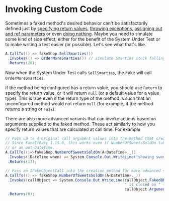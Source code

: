 # Invoking Custom Code

Sometimes a faked method's desired behavior can't be satisfactorily
defined just by
[specifying return values](specifying-return-values.md),
[throwing exceptions](throwing-exceptions.md),
[assigning out and ref parameters](assigning-out-and-ref-parameters.md)
or even [doing nothing](doing-nothing.md). Maybe you need to simulate
some kind of side effect, either for the benefit of the System Under
Test or to make writing a test easier (or possible). Let's see what
that's like.

```csharp
A.CallTo(() => fakeShop.SellSmarties())
 .Invokes(() => OrderMoreSmarties()) // simulate Smarties stock falling too low
 .Returns(20);
```

Now when the System Under Test calls `SellSmarties`, the Fake will call `OrderMoreSmarties`.

If the method being configured has a return value, you should use `Return` to specify the return value, or it will return `null` (or a default value for a value type). This is true even if the return type of the method is such that an unconfigured method would not return `null` (for example, if the method returns a string or `Task`).

There are also more advanced variants that can invoke actions based on arguments supplied to the faked method. These act similarly to how you specify return values that are calculated at call time. For example
```csharp
// Pass up to 4 original call argument values into the method that creates the exception.
// Since FakeItEasy 1.15.0, this works even if NumberOfSweetsSoldOn takes a ref DateTime 
// or an out DateTime.
A.CallTo(()=>fakeShop.NumberOfSweetsSoldOn(A<DateTime>._))
 .Invokes((DateTime when) => System.Console.Out.WriteLine("showing sweet sales for " + when)
 .Returns(17);

// Pass an IFakeObjectCall into the creation method for more advanced scenarios.
A.CallTo(() => fakeShop.NumberOfSweetsSoldOn(A<DateTime>._))
 .Invokes(callObject => System.Console.Out.WriteLine(callObject.FakedObject +
                                                     " is closed on " +
                                                     callObject.Arguments[0]))
 .Returns(0);
```
